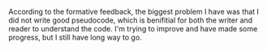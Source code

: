 According to the formative feedback, 
the biggest problem I have was that I did not write good pseudocode, 
which is benifitial for both the writer and reader to understand the code.
I'm trying to improve and have made some progress, but I still have long way to go.
